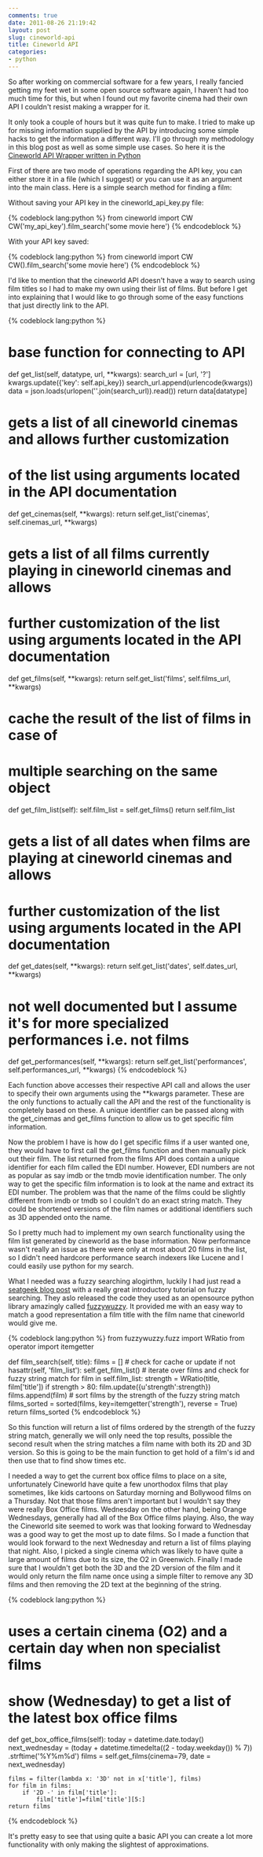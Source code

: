 ```yaml
---
comments: true
date: 2011-08-26 21:19:42
layout: post
slug: cineworld-api
title: Cineworld API
categories:
- python
---
```


So after working on commercial software for a few years, I really fancied getting my feet wet in some open source software again, I haven't had too much time for this, but when I found out my favorite cinema had their own API I couldn't resist making a wrapper for it.

It only took a couple of hours but it was quite fun to make. I tried to make up for missing information supplied by the API by introducing some simple hacks to get the information a different way. I'll go through my methodology in this blog post as well as some simple use cases. So here it is the [Cineworld API Wrapper written in Python](https://github.com/oracal/cineworld)

<!-- more -->

First of there are two mode of operations regarding the API key, you can either store it in a file (which I suggest) or you can use it as an argument into the main class. Here is a simple search method for finding a film:

Without saving your API key in the cineworld_api_key.py file:

{% codeblock lang:python %}
from cineworld import CW
CW('my_api_key').film_search('some movie here')
{% endcodeblock %}

With your API key saved:

{% codeblock lang:python %}
from cineworld import CW
CW().film_search('some movie here')
{% endcodeblock %}

I'd like to mention that the cineworld API doesn't have a way to search using film titles so I had to make my own using their list of films. But before I get into explaining that I would like to go through some of the easy functions that just directly link to the API.

{% codeblock lang:python %}
# base function for connecting to API
def get_list(self, datatype, url, **kwargs):
    search_url = [url, '?']
    kwargs.update({'key': self.api_key})
    search_url.append(urlencode(kwargs))
    data = json.loads(urlopen(''.join(search_url)).read())
    return data[datatype]

# gets a list of all cineworld cinemas and allows further customization
# of the list using arguments located in the API documentation
def get_cinemas(self, **kwargs):
	return self.get_list('cinemas', self.cinemas_url, **kwargs)

# gets a list of all films currently playing in cineworld cinemas and allows
# further customization of the list using arguments located in the API documentation
def get_films(self, **kwargs):
	return self.get_list('films', self.films_url, **kwargs)

# cache the result of the list of films in case of
# multiple searching on the same object
def get_film_list(self):
    self.film_list = self.get_films()
    return self.film_list

# gets a list of all dates when films are playing at cineworld cinemas and allows
# further customization of the list using arguments located in the API documentation
def get_dates(self, **kwargs):
	return self.get_list('dates', self.dates_url, **kwargs)

# not well documented but I assume it's for more specialized performances i.e. not films
def get_performances(self, **kwargs):
	return self.get_list('performances', self.performances_url, **kwargs)
{% endcodeblock %}

Each function above accesses their respective API call and allows the user to specify their own arguments using the **kwargs parameter. These are the only functions to actually call the API and the rest of the functionality is completely based on these. A unique identifier can be passed along with the get_cinemas and get_films function to allow us to get specific film information.

Now the problem I have is how do I get specific films if a user wanted one, they would have to first call the get_films function and then manually pick out their film. The list returned from the films API does contain a unique identifier for each film called the EDI number. However, EDI numbers are not as popular as say imdb or the tmdb movie identification number. The only way to get the specific film information is to look at the name and extract its EDI number. The problem was that the name of the films could be slightly different from imdb or tmdb so I couldn't do an exact string match. They could be shortened versions of the film names or additional identifiers such as 3D appended onto the name.

So I pretty much had to implement my own search functionality using the film list generated by cineworld as the base information. Now performance wasn't really an issue as there were only at most about 20 films in the list, so I didn't need hardcore performance search indexers like Lucene and I could easily use python for my search.

What I needed was a fuzzy searching alogirthm, luckily I had just read a [seatgeek blog post](http://seatgeek.com/blog/dev/fuzzywuzzy-fuzzy-string-matching-in-python) with a really great introductory tutorial on fuzzy searching. They aslo released the code they used as an opensource python library amazingly called [fuzzywuzzy](https://github.com/seatgeek/fuzzywuzzy). It provided me with an easy way to match a good representation a film title with the film name that cineworld would give me.

{% codeblock lang:python %}
from fuzzywuzzy.fuzz import WRatio
from operator import itemgetter

def film_search(self, title):
	films = []
	# check for cache or update
	if not hasattr(self, 'film_list'):
		self.get_film_list()
	# iterate over films and check for fuzzy string match
	for film in self.film_list:
		strength = WRatio(title, film['title'])
		if  strength > 80:
			film.update({u'strength':strength})
			films.append(film)
	# sort films by the strength of the fuzzy string match
	films_sorted = sorted(films, key=itemgetter('strength'), reverse = True)
	return films_sorted
{% endcodeblock %}

So this function will return a list of films ordered by the strength of the fuzzy string match, generally we will only need the top results, possible the second result when the string matches a film name with both its 2D and 3D version. So this is going to be the main function to get hold of a film's id and then use that to find show times etc.

I needed a way to get the current box office films to place on a site, unfortunately Cineworld have quite a few unorthodox films that play sometimes, like kids cartoons on Saturday morning and Bollywood films on a Thursday. Not that those films aren't important but I wouldn't say they were really Box Office films. Wednesday on the other hand, being Orange Wednesdays, generally had all of the Box Office films playing. Also, the way the Cineworld site seemed to work was that looking forward to Wednesday was a good way to get the most up to date films. So I made a function that would look forward to the next Wednesday and return a list of films playing that night. Also, I picked a single cinema which was likely to have quite a large amount of films due to its size, the O2 in Greenwich. Finally I made sure that I wouldn't get both the 3D and the 2D version of the film and it would only return the film name once using a simple filter to remove any 3D films and then removing the 2D text at the beginning of the string.

{% codeblock lang:python %}
# uses a certain cinema (O2) and a certain day when non specialist films
# show (Wednesday) to get a list of the latest box office films
def get_box_office_films(self):
	today = datetime.date.today()
	next_wednesday = (today + datetime.timedelta((2 - today.weekday()) % 7))
  .strftime('%Y%m%d')
	films = self.get_films(cinema=79, date = next_wednesday)

	films = filter(lambda x: '3D' not in x['title'], films)
	for film in films:
		if '2D -' in film['title']:
			film['title']=film['title'][5:]
	return films
{% endcodeblock %}

It's pretty easy to see that using quite a basic API you can create a lot more functionality with only making the slightest of approximations.
